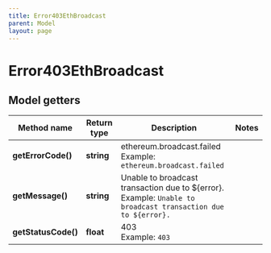 ```yaml
---
title: Error403EthBroadcast
parent: Model
layout: page
---
```


# Error403EthBroadcast

## Model getters

Method name | Return type | Description | Notes
------------ | ------------- | ------------- | -------------
**getErrorCode()** | **string** | ethereum.broadcast.failed <br>Example: `ethereum.broadcast.failed` |
**getMessage()** | **string** | Unable to broadcast transaction due to ${error}. <br>Example: `Unable to broadcast transaction due to ${error}.` |
**getStatusCode()** | **float** | 403 <br>Example: `403` |


